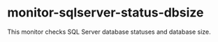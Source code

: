 monitor-sqlserver-status-dbsize
===============================

This monitor checks SQL Server database statuses and database size.
